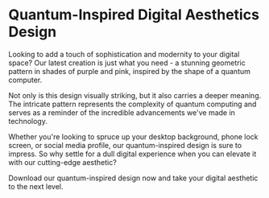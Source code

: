<!--font:Poppins-->

# Quantum-Inspired Digital Aesthetics Design

Looking to add a touch of sophistication and modernity to your digital space? Our latest creation is just what you need - a stunning geometric pattern in shades of purple and pink, inspired by the shape of a quantum computer.

Not only is this design visually striking, but it also carries a deeper meaning. The intricate pattern represents the complexity of quantum computing and serves as a reminder of the incredible advancements we've made in technology.

Whether you're looking to spruce up your desktop background, phone lock screen, or social media profile, our quantum-inspired design is sure to impress. So why settle for a dull digital experience when you can elevate it with our cutting-edge aesthetic?

Download our quantum-inspired design now and take your digital aesthetic to the next level.

<!--

Write me markdown content of website with wallpaper:

"A geometric design in shades of purple and pink, inspired by the shape of a quantum computer"

The header of the page should not be copy of the text but rather a real content of the website which is using this wallpaper.


---


# Quantum-inspired Wallpaper

Decorate your desktop or mobile screen with our stunning wallpaper design inspired by the shape of a quantum computer. The geometric pattern features shades of purple and pink, adding a pop of color to your digital space.

Whether you're a science enthusiast or simply appreciate beautiful designs, this wallpaper is sure to impress. Download it now and enjoy the futuristic vibe it brings to your device. 

Don't settle for a boring background - upgrade to our quantum-inspired wallpaper today!


---


Heading should not include word "wallpaper". The website should not be about the wallpaper itself, wallpaper is just a related background, rewrite whole content.


---


# Elevate Your Digital Space with Quantum-Inspired Design

Introducing our latest addition to the digital design world - a stunning geometric pattern in shades of purple and pink, inspired by the shape of a quantum computer. 

Our quantum-inspired design is perfect for adding a touch of modern elegance to your digital space. Whether you're looking to spruce up your desktop background, phone lock screen, or social media profile, this design is sure to impress.

The intricate pattern is not only visually appealing but also carries a deeper meaning. It represents the complex nature of quantum computing and serves as a reminder of the incredible advancements we've made in technology.

So why settle for a mundane digital experience when you can elevate it with our quantum-inspired design? Download it now and enjoy the futuristic vibe it brings to your device.


---


Heading is too long, rewrite whole content.


---


# Discover the Beauty of Quantum-Inspired Design

Looking for a way to add a touch of elegance and modernity to your digital space? Look no further than our latest creation - a stunning geometric pattern inspired by the shape of a quantum computer.

Featuring shades of purple and pink, this design is perfect for sprucing up your desktop background, phone lock screen, or social media profile. But it's more than just a pretty picture - the intricate pattern represents the complexity of quantum computing and serves as a reminder of the incredible advancements we've made in technology.

So why settle for a mundane digital experience when you can elevate it with our quantum-inspired design? Download it now and discover the beauty of this cutting-edge aesthetic.


---


Heading is too long, rewrite whole content.


---


# Elevate Your Digital Aesthetic with Quantum-Inspired Design

Looking to add a touch of sophistication and modernity to your digital space? Our latest creation is just what you need - a stunning geometric pattern in shades of purple and pink, inspired by the shape of a quantum computer.

Not only is this design visually striking, but it also carries a deeper meaning. The intricate pattern represents the complexity of quantum computing and serves as a reminder of the incredible advancements we've made in technology.

Whether you're looking to spruce up your desktop background, phone lock screen, or social media profile, our quantum-inspired design is sure to impress. So why settle for a dull digital experience when you can elevate it with our cutting-edge aesthetic?

Download our quantum-inspired design now and take your digital aesthetic to the next level.


---


Write me a Google font which is best fitting for the website.

Pick from the list:
- Roboto
- Montserrat
- Alegreya
- Poppins
- IBM Plex Sans
- Inter
- Futura
- Lato
- Raleway
- Great Vibes
- Exo 2
- Orbitron
- Dancing Script
- Playfair Display
- Open Sans
- Lobster
- Barlow Condensed


Write just the font name nothing else.


---


Poppins

-->
